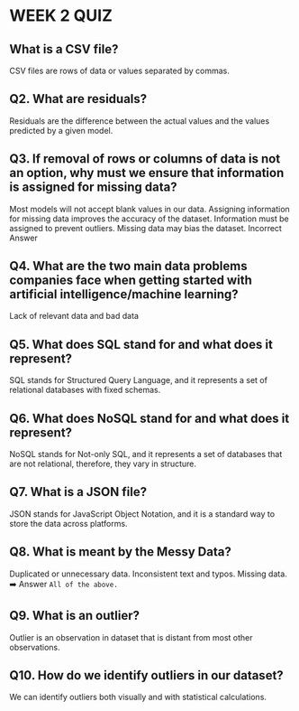 # WEEK 2 QUIZ
## What is a CSV file?
CSV files are rows of data or values separated by commas.

## Q2. What are residuals?
Residuals are the difference between the actual values and the values predicted by a given model.

## Q3. If removal of rows or columns of data is not an option, why must we ensure that information is assigned for missing data?
Most models will not accept blank values in our data. 
Assigning information for missing data improves the accuracy of the dataset.
Information must be assigned to prevent outliers.
Missing data may bias the dataset. Incorrect Answer 

## Q4. What are the two main data problems companies face when getting started with artificial intelligence/machine learning?
Lack of relevant data and bad data

## Q5. What does SQL stand for and what does it represent?
SQL stands for Structured Query Language, and it represents a set of relational databases with fixed schemas.

## Q6. What does NoSQL stand for and what does it represent?
NoSQL stands for Not-only SQL, and it represents a set of databases that are not relational, therefore, they vary in structure. 

## Q7. What is a JSON file?

JSON stands for JavaScript Object Notation, and it is a standard way to store the data across platforms.

## Q8. What is meant by the Messy Data?

Duplicated or unnecessary data.
Inconsistent text and typos.
Missing data.
➡️ Answer `All of the above.`

## Q9. What is an outlier?

Outlier is an observation in dataset that is distant from most other observations.


## Q10. How do we identify outliers in our dataset?
We can identify outliers both visually and with statistical calculations.
